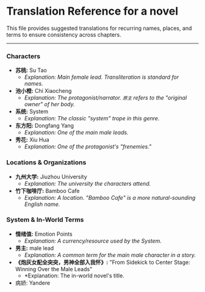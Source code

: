 # Translation Reference for a novel

This file provides suggested translations for recurring names, places, and terms to ensure consistency across chapters.

---
### Characters

*   **苏桃:** Su Tao
    *   *Explanation: Main female lead. Transliteration is standard for names.*
*   **池小橙:** Chi Xiaocheng
    *   *Explanation: The protagonist/narrator. `原主` refers to the "original owner" of her body.*
*   **系统:** System
    *   *Explanation: The classic "system" trope in this genre.*
*   **东方阳:** Dongfang Yang
    *   *Explanation: One of the main male leads.*
*   **秀花:** Xiu Hua
    *   *Explanation: One of the protagonist's "frenemies."*

### Locations & Organizations

*   **九州大学:** Jiuzhou University
    *   *Explanation: The university the characters attend.*
*   **竹下咖啡厅:** Bamboo Cafe
    *   *Explanation: A location. "Bamboo Cafe" is a more natural-sounding English name.*

### System & In-World Terms


*   **情绪值:** Emotion Points
    *   *Explanation: A currency/resource used by the System.*
*   **男主:** male lead
    *   *Explanation: A common term for the main male character in a story.*
*   **《炮灰女配全突突，男神全部入我怀》:** "From Sidekick to Center Stage: Winning Over the Male Leads"
    *   *Explanation: The in-world novel's title. 
*   病娇: Yandere 